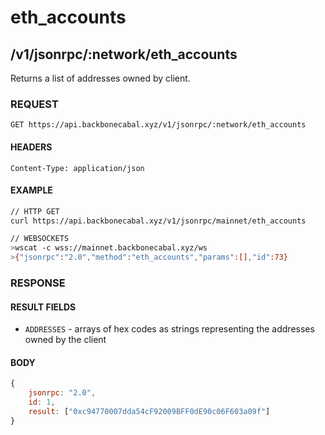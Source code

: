 # eth_accounts

## /v1/jsonrpc/:network/eth_accounts

Returns a list of addresses owned by client.

### REQUEST

`GET https://api.backbonecabal.xyz/v1/jsonrpc/:network/eth_accounts`

#### HEADERS

`Content-Type: application/json`

#### EXAMPLE

```bash
// HTTP GET
curl https://api.backbonecabal.xyz/v1/jsonrpc/mainnet/eth_accounts

// WEBSOCKETS
>wscat -c wss://mainnet.backbonecabal.xyz/ws
>{"jsonrpc":"2.0","method":"eth_accounts","params":[],"id":73}
```

### RESPONSE

#### RESULT FIELDS

- `ADDRESSES` - arrays of hex codes as strings representing the addresses owned by the client

#### BODY

```js
{
    jsonrpc: "2.0",
    id: 1,
    result: ["0xc94770007dda54cF92009BFF0dE90c06F603a09f"]
}
```
